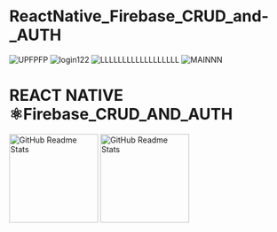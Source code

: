 # ReactNative_Firebase_CRUD_and-_AUTH<br>
![UPFPFP](https://user-images.githubusercontent.com/86770967/225227185-fd2e551d-e417-4a9b-96b0-d59dc12ad28e.png)
![login122](https://user-images.githubusercontent.com/86770967/225227195-795a6532-fa45-4106-89e8-b61743e2e089.png)
![LLLLLLLLLLLLLLLLLL](https://user-images.githubusercontent.com/86770967/225227192-9ca04c42-785e-43b5-be22-6bbc0ef4e496.png)
![MAINNN](https://user-images.githubusercontent.com/86770967/225227189-624fc669-065e-4006-8c96-797d753a3f4f.png)



# REACT NATIVE ⚛Firebase_CRUD_AND_AUTH



<img width="160px" src="https://user-images.githubusercontent.com/86770967/225227185-fd2e551d-e417-4a9b-96b0-d59dc12ad28e.png" align="center" alt="GitHub Readme Stats" /> <img width="160px" src="https://user-images.githubusercontent.com/86770967/225227195-795a6532-fa45-4106-89e8-b61743e2e089.png" align="center" alt="GitHub Readme Stats" /> 



